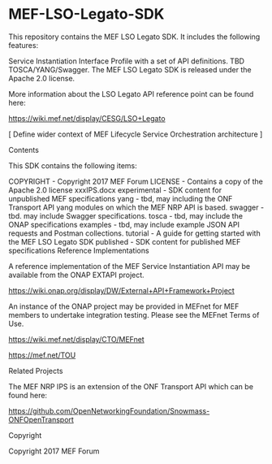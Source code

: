 # MEF-LSO-Legato-SDK

This repository contains the MEF LSO Legato SDK. It includes the following features:

Service Instantiation Interface Profile  with a set of API definitions.  TBD TOSCA/YANG/Swagger.
The MEF LSO Legato SDK is released under the Apache 2.0 license.

More information about the LSO Legato API reference point can be found here:

https://wiki.mef.net/display/CESG/LSO+Legato

[ Define wider context of MEF Lifecycle Service Orchestration architecture ]

Contents

This SDK contains the following items:

COPYRIGHT - Copyright 2017 MEF Forum
LICENSE - Contains a copy of the Apache 2.0 license
xxxIPS.docx
experimental - SDK content for unpublished MEF specifications
yang - tbd, may including the ONF Transport API yang modules on which the MEF NRP API is based.
swagger - tbd. may include Swagger specifications.
tosca - tbd, may include the ONAP specifications
examples - tbd, may include example JSON API requests and Postman collections.
tutorial - A guide for getting started with the MEF LSO Legato SDK
published - SDK content for published MEF specifications
Reference Implementations

A reference implementation of the MEF Service Instantiation API may be available from the ONAP EXTAPI project.

https://wiki.onap.org/display/DW/External+API+Framework+Project

An instance of the ONAP project may be provided in MEFnet for MEF members to undertake integration testing. Please see the MEFnet Terms of Use.

https://wiki.mef.net/display/CTO/MEFnet

https://mef.net/TOU

Related Projects

The MEF NRP IPS is an extension of the ONF Transport API which can be found here:

https://github.com/OpenNetworkingFoundation/Snowmass-ONFOpenTransport

Copyright

Copyright 2017 MEF Forum
